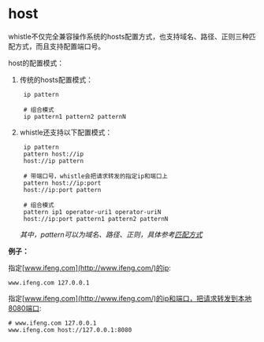 # host

whistle不仅完全兼容操作系统的hosts配置方式，也支持域名、路径、正则三种匹配方式，而且支持配置端口号。
	
host的配置模式：

1. 传统的hosts配置模式：

		ip pattern
		
		# 组合模式
		ip pattern1 pattern2 patternN
		
2. whistle还支持以下配置模式：

		ip pattern
		pattern host://ip
		host://ip pattern
		
		# 带端口号，whistle会把请求转发的指定ip和端口上
		pattern host://ip:port
		host://ip:port pattern
		
		# 组合模式
		pattern ip1 operator-uri1 operator-uriN
		host://ip:port pattern1 pattern2 patternN
		
	
		
	*其中，pattern可以为域名、路径、正则，具体参考[匹配方式](pattern.html)*
		
**例子：**
	
指定[www.ifeng.com](http://www.ifeng.com/)的ip:
	
	www.ifeng.com 127.0.0.1
		
指定[www.ifeng.com](http://www.ifeng.com/)的ip和端口，把请求转发到本地8080端口:
	
	# www.ifeng.com 127.0.0.1
	www.ifeng.com host://127.0.0.1:8080
